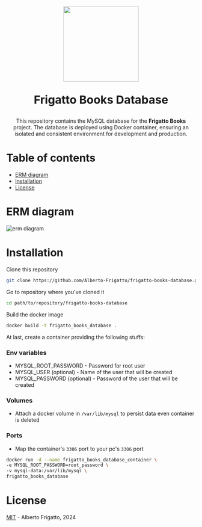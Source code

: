 <h1 align="center">
    <img src="https://res.cloudinary.com/dd1gccg4f/image/upload/v1721312522/frigattobooks.png" width="200"/>
    <br/>
    <p style="font-size: 30px">Frigatto Books Database</p>
</h1>

<p align="center">
    This repository contains the MySQL database for the <b>Frigatto Books</b> project. The database is deployed using Docker container, ensuring an isolated and consistent environment for development and production.
</p>

# Table of contents

- [ERM diagram](#erm-diagram)
- [Installation](#installation)
- [License](#license)

# ERM diagram

![erm diagram](https://res.cloudinary.com/dd1gccg4f/image/upload/v1721315240/merfrigattobooks.png)

# Installation

Clone this repository

```bash
git clone https://github.com/Alberto-Frigatto/frigatto-books-database.git
```

Go to repository where you've cloned it

```bash
cd path/to/repository/frigatto-books-database
```

Build the docker image

```bash
docker build -t frigatto_books_database .
```

At last, create a container providing the following stuffs:

### Env variables

- MYSQL_ROOT_PASSWORD - Password for root user
- MYSQL_USER (optional) - Name of the user that will be created
- MYSQL_PASSWORD (optional) - Password of the user that will be created

### Volumes

- Attach a docker volume in `/var/lib/mysql` to persist data even container is deleted

### Ports

- Map the container's `3306` port to your pc's `3306` port

```bash
docker run -d --name frigatto_books_database_container \
-e MYSQL_ROOT_PASSWORD=root_password \
-v mysql-data:/var/lib/mysql \
frigatto_books_database
```

# License

[MIT](./LICENSE.md) - Alberto Frigatto, 2024

